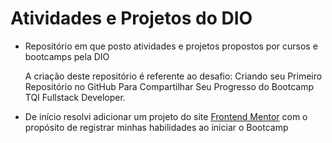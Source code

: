 # Atividades e Projetos do DIO

- Repositório em que posto atividades e projetos propostos por cursos e bootcamps pela DIO

   A criação deste repositório é referente ao desafio: Criando seu Primeiro Repositório no GitHub Para Compartilhar Seu Progresso do Bootcamp TQI Fullstack Developer.
 
- De início resolvi adicionar um projeto do site [Frontend Mentor](https://www.frontendmentor.io/home) com o propósito de registrar minhas habilidades ao iniciar o Bootcamp
